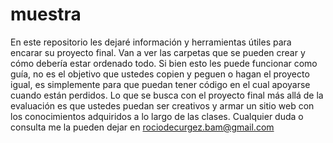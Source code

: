 # muestra

En este repositorio les dejaré información y herramientas útiles para encarar su proyecto final.
Van a ver las carpetas que se pueden crear y cómo debería estar ordenado todo.
Si bien esto les puede funcionar como guía, no es el objetivo que ustedes copien y peguen o hagan el proyecto igual, es simplemente para que puedan tener código en el cual apoyarse cuando están perdidos. Lo que se busca con el proyecto final más allá de la evaluación es que ustedes puedan ser creativos y armar un sitio web con los conocimientos adquiridos a lo largo de las clases.
Cualquier duda o consulta me la pueden dejar en rociodecurgez.bam@gmail.com
